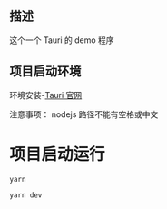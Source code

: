 ## 描述

这个一个 Tauri 的 demo 程序

## 项目启动环境

环境安装-[Tauri 官网](https://tauri.studio/en/docs/getting-started/setup-windows)

注意事项： nodejs 路径不能有空格或中文

# 项目启动运行

```
yarn

yarn dev
```
